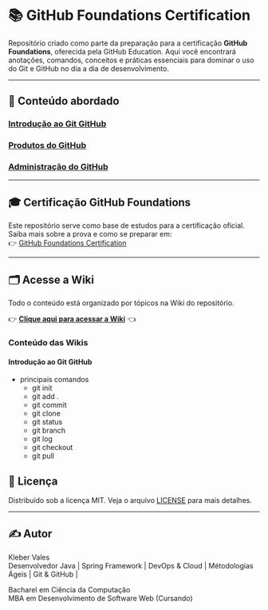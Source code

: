 # 📚 GitHub Foundations Certification

Repositório criado como parte da preparação para a certificação **GitHub Foundations**, oferecida pela GitHub Education. Aqui você encontrará anotações, comandos, conceitos e práticas essenciais para dominar o uso do Git e GitHub no dia a dia de desenvolvimento.

---

## 🧠 Conteúdo abordado

### [Introdução ao Git GitHub](https://github.com/KleberVales/github-foundations-certification/wiki/Introdu%C3%A7%C3%A3o-ao-Git-GitHub)
### [Produtos do GitHub](https://github.com/KleberVales/github-foundations-certification/wiki/Produtos-do-GitHub)
### [Administração do GitHub](https://github.com/KleberVales/github-foundations-certification/wiki/Administra%C3%A7%C3%A3o-do-GitHub)

---

## 🎓 Certificação GitHub Foundations

Este repositório serve como base de estudos para a certificação oficial. Saiba mais sobre a prova e como se preparar em:  
👉 [GitHub Foundations Certification](https://education.github.com/experiences/foundations_certificate)

---
## 🗂 Acesse a Wiki

Todo o conteúdo está organizado por tópicos na Wiki do repositório.

👉 **[Clique aqui para acessar a Wiki](../../wiki)** 👈

### Conteúdo das Wikis
#### Introdução ao Git GitHub
- principais comandos
  - git init
  - git add .
  - git commit
  - git clone
  - git status
  - git branch
  - git log
  - git checkout
  - git pull
    

## 📄 Licença

Distribuído sob a licença MIT. Veja o arquivo [LICENSE](LICENSE) para mais detalhes.

---
## ✍️ Autor

Kleber Vales  
Desenvolvedor Java | Spring Framework | DevOps & Cloud | Métodologias Ágeis | Git & GitHub |

Bacharel em Ciência da Computação\
MBA em Desenvolvimento de Software Web (Cursando)

